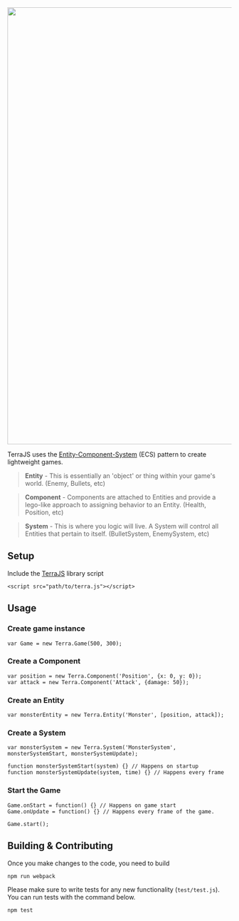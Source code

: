 <img src="http://projects.ritter.co.za/storage/TerraJS_banner.jpg" width="980">

TerraJS uses the [Entity-Component-System](https://en.wikipedia.org/wiki/Entity%E2%80%93component%E2%80%93system) (ECS) pattern to create lightweight games.

> **Entity** - This is essentially an 'object' or thing within your game's world. (Enemy, Bullets, etc)

> **Component** - Components are attached to Entities and provide a lego-like approach to assigning behavior to an  Entity. (Health, Position, etc)

> **System** - This is where you logic will live. A System will control all Entities that pertain to itself. (BulletSystem, EnemySystem, etc)

## Setup
Include the [TerraJS](https://raw.githubusercontent.com/RodRitter/TerraJS/master/dist/terra.js) library script
```
<script src="path/to/terra.js"></script>
```

## Usage
### Create game instance
```
var Game = new Terra.Game(500, 300);
```

### Create a Component
```
var position = new Terra.Component('Position', {x: 0, y: 0});
var attack = new Terra.Component('Attack', {damage: 50});
```

### Create an Entity
```
var monsterEntity = new Terra.Entity('Monster', [position, attack]);
```

### Create a System
```
var monsterSystem = new Terra.System('MonsterSystem', monsterSystemStart, monsterSystemUpdate);

function monsterSystemStart(system) {} // Happens on startup
function monsterSystemUpdate(system, time) {} // Happens every frame
```

### Start the Game
```
Game.onStart = function() {} // Happens on game start
Game.onUpdate = function() {} // Happens every frame of the game.

Game.start();
```

## Building & Contributing
Once you make changes to the code, you need to build
```
npm run webpack
```

Please make sure to write tests for any new functionality (`test/test.js`). You can run tests with the command below.
```
npm test
```
